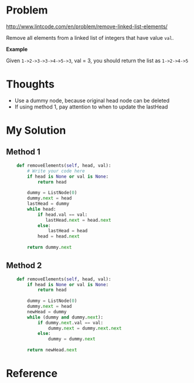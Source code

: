 # Problem

http://www.lintcode.com/en/problem/remove-linked-list-elements/

Remove all elements from a linked list of integers that have value ```val```. 

**Example**

Given ```1->2->3->3->4->5->3```, val = 3, you should return the list as ```1->2->4->5```

# Thoughts

- Use a dummy node, because original head node can be deleted
- If using method 1, pay attention to when to update the lastHead

# My Solution

## Method 1
```python
    def removeElements(self, head, val):
        # Write your code here
        if head is None or val is None:
            return head
        
        dummy = ListNode(0)
        dummy.next = head
        lastHead = dummy
        while head:
            if head.val == val:
               lastHead.next = head.next
            else:
                lastHead = head
            head = head.next
        
        return dummy.next
```

## Method 2
```python
    def removeElements(self, head, val):
        if head is None or val is None:
            return head
        
        dummy = ListNode(0)
        dummy.next = head
        newHead = dummy
        while (dummy and dummy.next):
            if dummy.next.val == val:
                dummy.next = dummy.next.next
            else:
                dummy = dummy.next
        
        return newHead.next

```

# Reference